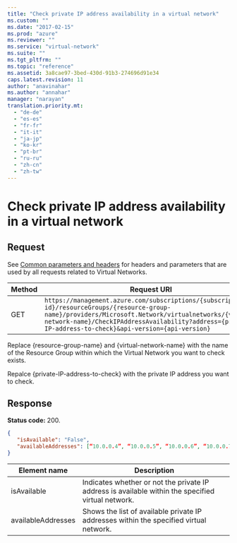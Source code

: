 ```yaml
---
title: "Check private IP address availability in a virtual network"
ms.custom: ""
ms.date: "2017-02-15"
ms.prod: "azure"
ms.reviewer: ""
ms.service: "virtual-network"
ms.suite: ""
ms.tgt_pltfrm: ""
ms.topic: "reference"
ms.assetid: 3a8cae97-3bed-430d-91b3-274696d91e34
caps.latest.revision: 11
author: "anavinahar"
ms.author: "annahar"
manager: "narayan"
translation.priority.mt: 
  - "de-de"
  - "es-es"
  - "fr-fr"
  - "it-it"
  - "ja-jp"
  - "ko-kr"
  - "pt-br"
  - "ru-ru"
  - "zh-cn"
  - "zh-tw"
---
```

# Check private IP address availability in a virtual network
## Request  
 See [Common parameters and headers](virtual-networks.md#bk_common) for headers and parameters that are used by all requests related to Virtual Networks.  
  
|Method|Request URI|  
|------------|-----------------|  
|GET|`https://management.azure.com/subscriptions/{subscription-id}/resourceGroups/{resource-group-name}/providers/Microsoft.Network/virtualnetworks/{virtual-network-name}/CheckIPAddressAvailability?address={private-IP-address-to-check}&api-version={api-version}`|  
  
Replace {resource-group-name} and {virtual-network-name} with the name of the Resource Group within which the Virtual Network you want to check exists. 

Repalce {private-IP-address-to-check} with the private IP address you want to check.


## Response  
 **Status code:** 200.  
  
```json 
{ 
   "isAvailable": "False",
   "availableAddresses": [“10.0.0.4”, “10.0.0.5”, “10.0.0.6”, “10.0.0.7”, “10.0.0.8”]
}
```  
  
|Element name|Description|  
|------------------|-----------------|  
|isAvailable|Indicates whether or not the private IP address is available within the specified virtual network.|
|availableAddresses|Shows the list of available private IP addresses within the specified virtual network.|